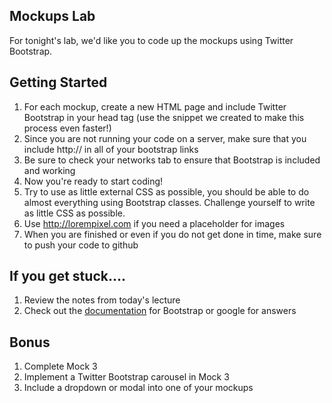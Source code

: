 ## Mockups Lab

For tonight's lab, we'd like you to code up the mockups using Twitter Bootstrap.

## Getting Started

1. For each mockup, create a new HTML page and include Twitter Bootstrap in your head tag (use the snippet we created to make this process even faster!)
2. Since you are not running your code on a server, make sure that you include http:// in all of your bootstrap links
3. Be sure to check your networks tab to ensure that Bootstrap is included and working
4. Now you're ready to start coding!
5. Try to use as little external CSS as possible, you should be able to do almost everything using Bootstrap classes. Challenge yourself to write as little CSS as possible.
6. Use http://lorempixel.com if you need a placeholder for images
1. When you are finished or even if you do not get done in time, make sure to push your code to github

## If you get stuck....

1. Review the notes from today's lecture
2. Check out the [documentation](http://getbootstrap.com/) for Bootstrap or google for answers

## Bonus

1. Complete Mock 3
1. Implement a Twitter Bootstrap carousel in Mock 3
2. Include a dropdown or modal into one of your mockups